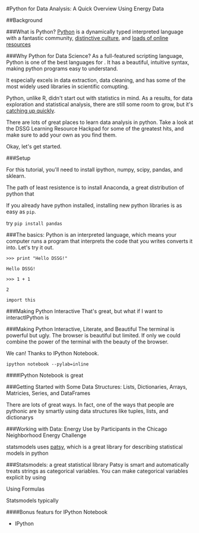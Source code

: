 
#Python for Data Analysis: A Quick Overview Using Energy Data

##Background

###What is Python?
[Python](https://www.python.org/) is a dynamically typed interpreted language with a fantastic community, [distinctive culture](http://blog.startifact.com/posts/older/what-is-pythonic.html), and [loads of online resources](https://wiki.python.org/moin/BeginnersGuide/Programmers)

###Why Python for Data Science?
As a full-featured scripting language, Python is one of the best languages for . It has a beautiful, intuitive syntax, making python programs easy to understand.

It especially excels in data extraction, data cleaning, and has some of the most widely used libraries in scientific comupting. 

Python, unlike R, didn't start out with statistics in mind. As a results, for data exploration and statistical analysis, there are still some room to grow, but it's [catching up quickly](http://slendermeans.org/pages/will-it-python.html).

There are lots of great places to learn data analysis in python. Take a look at the DSSG Learning Resource Hackpad for some of the greatest hits, and make sure to add your own as you find them.

Okay, let's get started.

###Setup

For this tutorial, you'll need to install ipython, numpy, scipy, pandas, and sklearn.

The path of least resistence is to install Anaconda, a great distribution of python that 

If you already have python installed, installing new python libraries is as easy as `pip`. 

try `pip install pandas`

###The basics: 
Python is an interpreted language, which means your computer runs a program that interprets the code that you writes converts it into. Let's try it out.

`>>> print "Hello DSSG!"`

`Hello DSSG!`

`>>> 1 + 1 `

`2`

`import this`


###Making Python Interactive
That's great, but what if I want to interactIPython is 

###Making Python Interactive, Literate, and Beautiful
The terminal is powerful but ugly. The browser is beautiful but limited. If only we could combine the power of the terminal with the beauty of the browser. 

We can! Thanks to IPython Notebook. 

`ipython notebook --pylab=inline`

####IPython Notebook is great


###Getting Started with Some Data Structures: Lists, Dictionaries, Arrays, Matricies, Series, and DataFrames

There are lots of great ways. In fact, one of the ways that people are pythonic are by smartly using data structures like tuples, lists, and dictionarys


###Working with Data: Energy Use by Participants in the Chicago Neighborhood Energy Challenge



statsmodels uses [patsy](http://patsy.readthedocs.org/en/latest/), which is a great library for describing statistical models in python


###Statsmodels: a great statistical library
Patsy is smart and automatically treats strings as categorical variables. You can make categorical variables explicit by using 

Using Formulas

Statsmodels typically 

####Bonus featurs for IPython Notebook

- IPython 